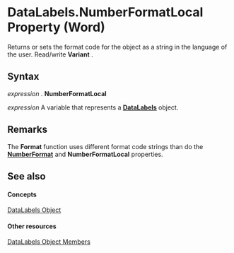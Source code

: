 
# DataLabels.NumberFormatLocal Property (Word)

Returns or sets the format code for the object as a string in the language of the user. Read/write  **Variant** .


## Syntax

 _expression_ . **NumberFormatLocal**

 _expression_ A variable that represents a **[DataLabels](a7676f18-b1f2-1e11-9489-863cb85c1669.md)** object.


## Remarks

The  **Format** function uses different format code strings than do the **[NumberFormat](af8b0dab-0584-5ee4-15f9-e182d9967f4b.md)** and **NumberFormatLocal** properties.


## See also


#### Concepts


[DataLabels Object](a7676f18-b1f2-1e11-9489-863cb85c1669.md)
#### Other resources


[DataLabels Object Members](4b219908-2cdc-1c13-d243-b3a7c47c9987.md)
